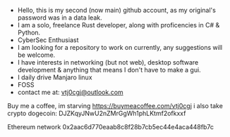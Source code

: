 - Hello, this is my second (now main) github account, as my original's password was in a data leak.
- I am a solo, freelance Rust developer, along with proficencies in C# & Python.
- CyberSec Enthusiast
- I am looking for a repository to work on currently, any suggestions will be welcome.
- I have interests in networking (but not web), desktop software development & anything that means I don't have to make a gui.
- I daily drive Manjaro linux
- FOSS
- contact me at: vtj0cgj@outlook.com

Buy me a coffee, im starving
https://buymeacoffee.com/vtj0cgj
i also take crypto
dogecoin:
DJZKqyJNwU2nZMrGgWh1phLKtmf2ofkxxf

Ethereum network
0x2aac6d770eaab8c8f28b7cb5ec44e4aca448fb7c